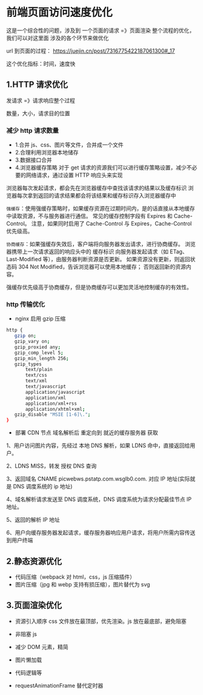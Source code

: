 # 前端页面访问速度优化

这是一个综合性的问题，涉及到 一个页面的请求 =》页面渲染 整个流程的优化，我们可以对这里面 涉及的各个环节来做优化

url 到页面的过程： https://juejin.cn/post/7316775422187061300#_17

这个优化指标：时间，速度快

## 1.HTTP 请求优化

发请求 =》请求响应整个过程

数量，大小，请求目的位置

### 减少 http 请求数量

- 1.合并 js、css、图片等文件，合并成一个文件
- 2.合理利用浏览器本地储存
- 3.数据接口合并
- 4.浏览器缓存策略
  对于 get 请求的资源我们可以进行缓存策略设置，减少不必要的网络请求，通过设置 HTTP 响应头来实现

浏览器每次发起请求，都会先在浏览器缓存中查找该请求的结果以及缓存标识
浏览器每次拿到返回的请求结果都会将该结果和缓存标识存入浏览器缓存中

`强缓存`：使用强缓存策略时，如果缓存资源在过期时间内，是的话直接从本地缓存中读取资源，不与服务器进行通信。
常见的缓存控制字段有 Expires 和 Cache-Control。
注意，如果同时启用了 Cache-Control 与 Expires，Cache-Control 优先级高。

`协商缓存`：如果强缓存失效后，客户端将向服务器发出请求，进行协商缓存。
浏览器携带上一次请求返回的响应头中的 缓存标识 向服务器发起请求（如 ETag、Last-Modified 等），由服务器判断资源是否更新。
如果资源没有更新，则返回状态码 304 Not Modified，告诉浏览器可以使用本地缓存；
否则返回新的资源内容。

强缓存优先级高于协商缓存，但是协商缓存可以更加灵活地控制缓存的有效性。

### http 传输优化

- nginx 启用 gzip 压缩

```sh
http {
   gzip on;
   gzip_vary on;
   gzip_proxied any;
   gzip_comp_level 5;
   gzip_min_length 256;
   gzip_types
       text/plain
       text/css
       text/xml
       text/javascript
       application/javascript
       application/xml
       application/xml+rss
       application/xhtml+xml;
   gzip_disable "MSIE [1-6]\.";
}
```

- 部署 CDN 节点
  域名解析后 重定向到 就近的缓存服务器 获取

1、用户访问图片内容，先经过 本地 DNS 解析，如果 LDNS 命中，直接返回给用户。

2、LDNS MISS，转发 授权 DNS 查询

3、返回域名 CNAME picwebws.pstatp.com.wsglb0.com. 对应 IP 地址(实际就是 DNS 调度系统的 ip 地址)

4、域名解析请求发送至 DNS 调度系统，DNS 调度系统为请求分配最佳节点 IP 地址。

5、返回的解析 IP 地址

6、用户向缓存服务器发起请求，缓存服务器响应用户请求，将用户所需内容传送到用户终端

## 2.静态资源优化

- 代码压缩（webpack 对 html，css，js 压缩插件）
- 图片压缩（jpg 和 webp 支持有损压缩），图片替代为 svg

## 3.页面渲染优化

- 资源引入顺序
  css 文件放在最顶部，优先渲染。js 放在最底部，避免阻塞

- 非阻塞 js
- 减少 DOM 元素，精简
- 图片懒加载
- 代码逻辑等
- requestAnimationFrame 替代定时器
